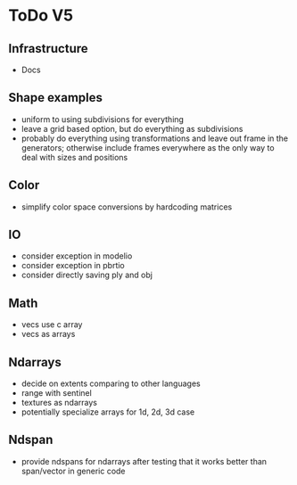 # ToDo V5

## Infrastructure

- Docs

## Shape examples

- uniform to using subdivisions for everything
- leave a grid based option, but do everything as subdivisions
- probably do everything using transformations and leave out frame
  in the generators; otherwise include frames everywhere as the only way to
  deal with sizes and positions

## Color

- simplify color space conversions by hardcoding matrices

## IO

- consider exception in modelio
- consider exception in pbrtio
- consider directly saving ply and obj

## Math

- vecs use c array
- vecs as arrays

## Ndarrays

- decide on extents comparing to other languages
- range with sentinel
- textures as ndarrays
- potentially specialize arrays for 1d, 2d, 3d case

## Ndspan

- provide ndspans for ndarrays after testing that it works better than
  span/vector in generic code
